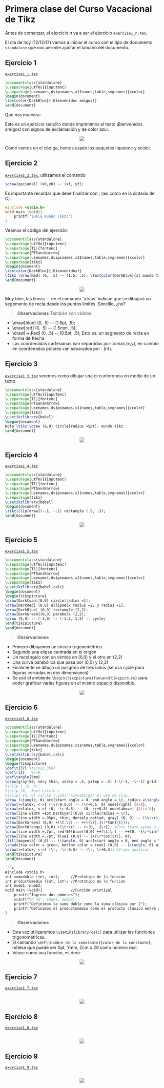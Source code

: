 # Primera clase del Curso Vacacional de Tikz
Antes de comenzar, el ejercicio *n* va a ser el ejercicio `exercise1_n.tex`.

El día de hoy (12/12/17) vamos a iniciar el curso con el tipo de documento `standalone` que nos permite ajustar el tamaño del documento.

## Ejercicio 1 ##
[`exercise1_1.tex`](https://github.com/carlosal1015/Curso-de-LaTeX/blob/master/Curso%20Vacacional%20de%20Tikz/Clases/Clase%201/exercise1_1.tex)

```tex
\documentclass{standalone}
\usepackage[utf8x]{inputenc}
\usepackage[usenames,dvipsnames,x11names,table,svgnames]{xcolor}
\begin{document}
\textcolor{DarkBlue}{¡Bienvenidos amigos!}
\end{document}
```

Que nos muestra:

Este es un ejercicio sencillo donde imprimimos el texto ¡Bienvenidos amigos! con signos de exclamación y de color azul.

<p align="center">
  <img src="https://github.com/carlosal1015/Curso-de-LaTeX/blob/master/Curso%20Vacacional%20de%20Tikz/Clases/Clase%201/images/exercise1_1.png">
</p>


Como vemos en el código, hemos usado los paquetes inputenc y xcolor.

## Ejercicio 2 ##
[`exercise1_2.tex`](https://github.com/carlosal1015/Curso-de-LaTeX/blob/master/Curso%20Vacacional%20de%20Tikz/Clases/Clase%201/exercise1_2.tex), utilizamos el comando
```tex
\draw[opcional] (x0,y0) -- (xf, yf);
```
Es importante recordar que debe finalizar con ; (así como en la sintaxis de C).

```c
#include <stdio.h>
void main (void){
    printf("¡Hola mundo Tikz!");
}
```
Veamos el código del ejercicio:

```tex
\documentclass{standalone}
\usepackage[utf8x]{inputenc}
\usepackage[T1]{fontenc}
\usepackage{PTSansNarrow}
\usepackage[usenames,dvipsnames,x11names,table,svgnames]{xcolor}
\usepackage{tikz}
\begin{document}
\textcolor{DarkBlue}{¡Bienvenidos!}
\tikz \draw[Red] (0, .5) -- (1.5, .5); \textcolor{DarkBlue}{al mundo tikz.}
\end{document}
```

<p align="center">
  <img src="https://github.com/carlosal1015/Curso-de-LaTeX/blob/master/Curso%20Vacacional%20de%20Tikz/Clases/Clase%201/images/exercise1_2.png">
</p>
Muy bien, las lineas -- en el comando `\draw` indican que se dibujará un segemento de recta desde los puntos límites. Sencillo, ¿no?

> **Observaciones** También son válidos:
- \draw[blue] (0, .5) -- (1.5pt, .5);      
- \draw[red] (0, .5) -- (1.5mm, .5);      
- \draw[->,Red] (0, .5) -- (9.5pt, .5);   Esto es, un segmento de recta en forma de flecha
- Las coordenadas cartesianas van separadas por comas (x,y), en cambio en coordenadas polares van separados por : (r:t).

## Ejercicio 3 ##
[`exercise1_3.tex`](https://github.com/carlosal1015/Curso-de-LaTeX/blob/master/Curso%20Vacacional%20de%20Tikz/Clases/Clase%201/exercise1_3.tex) veremos como dibujar una circunferencia en medio de un texto.

```tex
\documentclass{standalone}
\usepackage[utf8x]{inputenc}
\usepackage[T1]{fontenc}
\usepackage{PTSansNarrow}
\usepackage[usenames,dvipsnames,x11names,table,svgnames]{xcolor}
\usepackage{tikz}
\usetikzlibrary{babel}
\begin{document}
Hola \tikz \draw (0,0) circle[radius =5pt]; mundo tikz
\end{document}
```
<p align="center">
  <img src="https://github.com/carlosal1015/Curso-de-LaTeX/blob/master/Curso%20Vacacional%20de%20Tikz/Clases/Clase%201/images/exercise1_3.png">
</p>

## Ejercicio 4 ##
[`exercise1_4.tex`](https://github.com/carlosal1015/Curso-de-LaTeX/blob/master/Curso%20Vacacional%20de%20Tikz/Clases/Clase%201/exercise1_4.tex)

```tex
\documentclass{standalone}
\usepackage[utf8x]{inputenc}
\usepackage[T1]{fontenc}
\usepackage{PTSansNarrow}
\usepackage[usenames,dvipsnames,x11names,table,svgnames]{xcolor}
\usepackage{tikz}
\usetikzlibrary{babel}
\begin{document}
\tikz\clip[draw](-.1, -.1) rectangle (.5, .3);
\end{document}
```

<p align="center">
  <img src="https://github.com/carlosal1015/Curso-de-LaTeX/blob/master/Curso%20Vacacional%20de%20Tikz/Clases/Clase%201/images/exercise1_4.png">
</p>

## Ejercicio 5 ##
[`exercise1_5.tex`](https://github.com/carlosal1015/Curso-de-LaTeX/blob/master/Curso%20Vacacional%20de%20Tikz/Clases/Clase%201/exercise1_5.tex)
```tex
\documentclass{standalone}
\usepackage[utf8x]{inputenc}
\usepackage[T1]{fontenc}
\usepackage{PTSansNarrow}
\usepackage[usenames,dvipsnames,x11names,table,svgnames]{xcolor}
\usepackage{tikz}
\usetikzlibrary{babel,calc}
\begin{document}
\begin{tikzpicture}
\draw[DarkCyan](0,0) circle[radius =1];
\draw[DarkRed] (0,0) ellipse[x radius =2, y radius =1];
\draw[DarkBlue] (0,0) rectangle (2,2);
\draw[DarkGreen](0,0) parabola (2,2);
\draw (0,0) -- (-3,0) -- (-1.5, 1.5) -- cycle;
\end{tikzpicture}
\end{document}
```
> **Observaciones**
- Primero dibujamos un circulo trigonométrico.
- Segundo una elipse centrada en el origen
- Un rectángulo con un vértice en (0,0) y el otro en (2,2)
- Una curva parabólica que pasa por (0,0)  y (2,2)
- Finalmente se dibuja un polígono de tres lados (se usa cycle para figuras cerradas en dos dimensiones)
- Se usó el ambiente `\begin{tikzpicture}foo\end{tikzpicture}` para poder graficar varias figuras en el mismo espacio disponible.

<p align="center">
  <img src="https://github.com/carlosal1015/Curso-de-LaTeX/blob/master/Curso%20Vacacional%20de%20Tikz/Clases/Clase%201/images/exercise1_5.png">
</p>

## Ejercicio 6 ##
[`exercise1_6.tex`](https://github.com/carlosal1015/Curso-de-LaTeX/blob/master/Curso%20Vacacional%20de%20Tikz/Clases/Clase%201/exercise1_6.tex)
```tex
\documentclass{standalone}
\usepackage[utf8x]{inputenc}
\usepackage[T1]{fontenc}
\usepackage{PTSansNarrow}
\usepackage[usenames,dvipsnames,x11names,table,svgnames]{xcolor}
\usepackage{tikz}
\usetikzlibrary{babel,calc}
\begin{document}
\begin{tikzpicture}
\def\t{37} %t\in[0,360]
\def\r{2}	%r>0.
\def\tangle{5mm}
\draw[gray!50, very thin, xstep = .5, ystep = .5] (-\r-1, -\r-1) grid (\r+1,\r+1);
%\clip (.15, 0);
%\clip (0, .5cm) circle ;
%\clip(.15, 0) circle (.5cm); %Investigar el uso de clip.
\draw (\tangle, 0) arc[start angle = 0, end angle = \t, radius =\tangle];
\draw[>=latex, <->] (-\r-0.5,0) -- (\r+0.5, 0) node[right] {$x$};
\draw[>=latex, <->] (0, -\r-0.5) -- (0, \r+0.5) node[above] {$f(x)$};
\draw[line width =1pt,DarkCyan](0,0) circle[radius = \r];
\draw[line width =.05pt, thin, densely dotted, gray] (0, 0) -- (\t:\r);
\draw[DarkGreen] (0,0) +(\t:\r) -- ++({\r},{\r*tan(\t)});
\draw[DarkOrange] (0,0) +(\t:\r) -- ++(0, -{\r}); %Este trazo ayuda a resolver en exámenes de admisión
\draw[line width =.7pt, red!50!blue](0,0) ++(\t:\r) -- ++(0, -{\r*sin(\t)});
\draw[line width =.7pt, blue] (0,0) -- (+{\r*cos(\t)}, 0);
\fill[magenta] (0,0) -- (\tangle, 0) arc[start angle = 0, end angle = \t, radius =\tangle] -- cycle;
\shade[top color = green, bottom color = cyan] (0,0) -- (\tangle, 0) arc[start angle = 0, end angle = \t, radius =\tangle] -- cycle;
\draw[>=latex, <->] (\r, -\r-0.5) -- (\r, \r+0.5); %Trazo auxiliar
\end{tikzpicture}
\end{document}

```c
#include <stdio.h>
int sumadoble (int, int);     //Prototipo de la función
int productomedio (int, int); //Prototipo de la función
int numb1, numb2;
void main (void){             //Función principal
    printf("Ingrese dos números");
    scanf("%d %d", &num1, numb2);
    printf("Definimos la suma doble como la suma clásica por 2");
    printf("Definimos el productomedio como el producto clásico entre 2");
}
```

> **Observaciones**
- Esta vez utilizaremos `\usetikzlibrary{calc}` para utilizar las funciones trigonométricas.
- El camando `\def\[nombre de la constante]{valor de la constante}`, nótese que puede ser Xpt, Ymm, Zcm o 20 como número real.
- Véase como una función, es decir



<p align="center">
  <img src="https://github.com/carlosal1015/Curso-de-LaTeX/blob/master/Curso%20Vacacional%20de%20Tikz/Clases/Clase%201/images/exercise1_6.png">
</p>

## Ejercicio 7 ##
[`exercise1_7.tex`](https://github.com/carlosal1015/Curso-de-LaTeX/blob/master/Curso%20Vacacional%20de%20Tikz/Clases/Clase%201/exercise1_7.tex)
```tex

```

<p align="center">
  <img src="https://github.com/carlosal1015/Curso-de-LaTeX/blob/master/Curso%20Vacacional%20de%20Tikz/Clases/Clase%201/images/exercise1_7.png">
</p>

## Ejercicio 8 ##
[`exercise1_8.tex`](https://github.com/carlosal1015/Curso-de-LaTeX/blob/master/Curso%20Vacacional%20de%20Tikz/Clases/Clase%201/exercise1_8.tex)
```tex

```

<p align="center">
  <img src="https://github.com/carlosal1015/Curso-de-LaTeX/blob/master/Curso%20Vacacional%20de%20Tikz/Clases/Clase%201/images/exercise1_8.png">
</p>

## Ejercicio 9 ##
[`exercise1_9.tex`](https://github.com/carlosal1015/Curso-de-LaTeX/blob/master/Curso%20Vacacional%20de%20Tikz/Clases/Clase%201/exercise1_9.tex)
```tex

```

<p align="center">
  <img src="https://github.com/carlosal1015/Curso-de-LaTeX/blob/master/Curso%20Vacacional%20de%20Tikz/Clases/Clase%201/images/exercise1_9.png">
</p>
